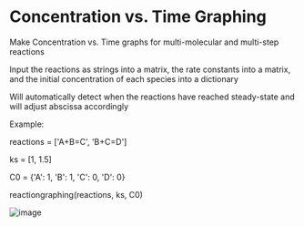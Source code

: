 # Concentration vs. Time Graphing
Make Concentration vs. Time graphs for multi-molecular and multi-step reactions

Input the reactions as strings into a matrix, the rate constants into a matrix, and the initial concentration of each species into a dictionary

Will automatically detect when the reactions have reached steady-state and will adjust abscissa accordingly

Example: 

reactions = ['A+B=C', 'B+C=D']

ks = [1, 1.5]

C0 = {'A': 1, 'B': 1, 'C': 0, 'D': 0}

reactiongraphing(reactions, ks, C0)

![image](https://github.com/user-attachments/assets/6e22fbff-c626-4f45-aa86-936b54efce94)


